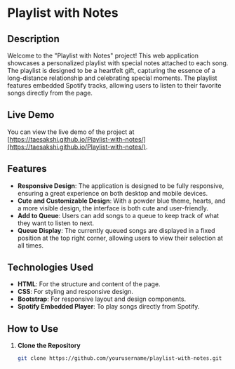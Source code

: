 # Playlist with Notes

## Description

Welcome to the "Playlist with Notes" project! This web application showcases a personalized playlist with special notes attached to each song. The playlist is designed to be a heartfelt gift, capturing the essence of a long-distance relationship and celebrating special moments. The playlist features embedded Spotify tracks, allowing users to listen to their favorite songs directly from the page.

## Live Demo

You can view the live demo of the project at [https://taesakshi.github.io/Playlist-with-notes/](https://taesakshi.github.io/Playlist-with-notes/).

## Features

- **Responsive Design**: The application is designed to be fully responsive, ensuring a great experience on both desktop and mobile devices.
- **Cute and Customizable Design**: With a powder blue theme, hearts, and a more visible design, the interface is both cute and user-friendly.
- **Add to Queue**: Users can add songs to a queue to keep track of what they want to listen to next.
- **Queue Display**: The currently queued songs are displayed in a fixed position at the top right corner, allowing users to view their selection at all times.

## Technologies Used

- **HTML**: For the structure and content of the page.
- **CSS**: For styling and responsive design.
- **Bootstrap**: For responsive layout and design components.
- **Spotify Embedded Player**: To play songs directly from Spotify.

## How to Use

1. **Clone the Repository**

   ```bash
   git clone https://github.com/yourusername/playlist-with-notes.git




